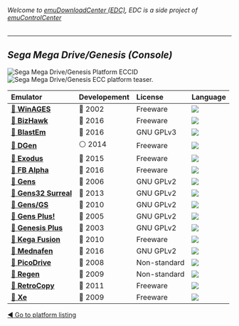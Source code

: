 ###### Welcome to [emuDownloadCenter (EDC)](https://github.com/PhoenixInteractiveNL/emuDownloadCenter/wiki/), EDC is a side project of [emuControlCenter](https://github.com/PhoenixInteractiveNL/emuControlCenter/wiki/)
***
## _Sega Mega Drive/Genesis (Console)_
![](https://raw.githubusercontent.com/wiki/PhoenixInteractiveNL/emuDownloadCenter/images_platform/ecc_gen_cell.png "Sega Mega Drive/Genesis Platform ECCID")
![](https://raw.githubusercontent.com/wiki/PhoenixInteractiveNL/emuDownloadCenter/images_platform/ecc_gen_teaser.png "Sega Mega Drive/Genesis ECC platform teaser.")

| Emulator | Developement | License | Language |
|:---------|:-------------|:--------|:---------|
| [:file_folder: **WinAGES**](https://github.com/PhoenixInteractiveNL/emuDownloadCenter/wiki/Emulator-ages#menu) | :red_circle: 2002 | Freeware | ![](https://raw.githubusercontent.com/wiki/PhoenixInteractiveNL/emuDownloadCenter/images_flags/icon_flag_EN_24.png) |
| [:file_folder: **BizHawk**](https://github.com/PhoenixInteractiveNL/emuDownloadCenter/wiki/Emulator-bizhawk#menu) | :large_blue_circle: 2016 | Freeware | ![](https://raw.githubusercontent.com/wiki/PhoenixInteractiveNL/emuDownloadCenter/images_flags/icon_flag_EN_24.png) |
| [:file_folder: **BlastEm**](https://github.com/PhoenixInteractiveNL/emuDownloadCenter/wiki/Emulator-blastem#menu) | :large_blue_circle: 2016 | GNU GPLv3 | ![](https://raw.githubusercontent.com/wiki/PhoenixInteractiveNL/emuDownloadCenter/images_flags/icon_flag_EN_24.png) |
| [:file_folder: **DGen**](https://github.com/PhoenixInteractiveNL/emuDownloadCenter/wiki/Emulator-dgen#menu) | :white_circle: 2014 | Freeware | ![](https://raw.githubusercontent.com/wiki/PhoenixInteractiveNL/emuDownloadCenter/images_flags/icon_flag_EN_24.png) |
| [:file_folder: **Exodus**](https://github.com/PhoenixInteractiveNL/emuDownloadCenter/wiki/Emulator-exodus#menu) | :large_blue_circle: 2015 | Freeware | ![](https://raw.githubusercontent.com/wiki/PhoenixInteractiveNL/emuDownloadCenter/images_flags/icon_flag_EN_24.png) |
| [:file_folder: **FB Alpha**](https://github.com/PhoenixInteractiveNL/emuDownloadCenter/wiki/Emulator-fbalpha#menu) | :large_blue_circle: 2016 | Freeware | ![](https://raw.githubusercontent.com/wiki/PhoenixInteractiveNL/emuDownloadCenter/images_flags/icon_flag_EN_24.png) |
| [:file_folder: **Gens**](https://github.com/PhoenixInteractiveNL/emuDownloadCenter/wiki/Emulator-gens#menu) | :red_circle: 2006 | GNU GPLv2 | ![](https://raw.githubusercontent.com/wiki/PhoenixInteractiveNL/emuDownloadCenter/images_flags/icon_flag_EN_24.png) |
| [:file_folder: **Gens32 Surreal**](https://github.com/PhoenixInteractiveNL/emuDownloadCenter/wiki/Emulator-gens32#menu) | :red_circle: 2013 | GNU GPLv2 | ![](https://raw.githubusercontent.com/wiki/PhoenixInteractiveNL/emuDownloadCenter/images_flags/icon_flag_EN_24.png) |
| [:file_folder: **Gens/GS**](https://github.com/PhoenixInteractiveNL/emuDownloadCenter/wiki/Emulator-gensgs#menu) | :red_circle: 2010 | GNU GPLv2 | ![](https://raw.githubusercontent.com/wiki/PhoenixInteractiveNL/emuDownloadCenter/images_flags/icon_flag_EN_24.png) |
| [:file_folder: **Gens Plus!**](https://github.com/PhoenixInteractiveNL/emuDownloadCenter/wiki/Emulator-gensplus#menu) | :red_circle: 2005 | GNU GPLv2 | ![](https://raw.githubusercontent.com/wiki/PhoenixInteractiveNL/emuDownloadCenter/images_flags/icon_flag_EN_24.png) |
| [:file_folder: **Genesis Plus**](https://github.com/PhoenixInteractiveNL/emuDownloadCenter/wiki/Emulator-genesisplus#menu) | :red_circle: 2003 | GNU GPLv2 | ![](https://raw.githubusercontent.com/wiki/PhoenixInteractiveNL/emuDownloadCenter/images_flags/icon_flag_EN_24.png) |
| [:file_folder: **Kega Fusion**](https://github.com/PhoenixInteractiveNL/emuDownloadCenter/wiki/Emulator-kegafusion#menu) | :red_circle: 2010 | Freeware | ![](https://raw.githubusercontent.com/wiki/PhoenixInteractiveNL/emuDownloadCenter/images_flags/icon_flag_EN_24.png) |
| [:file_folder: **Mednafen**](https://github.com/PhoenixInteractiveNL/emuDownloadCenter/wiki/Emulator-mednafen#menu) | :large_blue_circle: 2016 | GNU GPLv2 | ![](https://raw.githubusercontent.com/wiki/PhoenixInteractiveNL/emuDownloadCenter/images_flags/icon_flag_EN_24.png) |
| [:file_folder: **PicoDrive**](https://github.com/PhoenixInteractiveNL/emuDownloadCenter/wiki/Emulator-picodrive#menu) | :red_circle: 2008 | Non-standard | ![](https://raw.githubusercontent.com/wiki/PhoenixInteractiveNL/emuDownloadCenter/images_flags/icon_flag_EN_24.png) |
| [:file_folder: **Regen**](https://github.com/PhoenixInteractiveNL/emuDownloadCenter/wiki/Emulator-regen#menu) | :red_circle: 2009 | Non-standard | ![](https://raw.githubusercontent.com/wiki/PhoenixInteractiveNL/emuDownloadCenter/images_flags/icon_flag_EN_24.png) |
| [:file_folder: **RetroCopy**](https://github.com/PhoenixInteractiveNL/emuDownloadCenter/wiki/Emulator-retrocopy#menu) | :red_circle: 2011 | Freeware | ![](https://raw.githubusercontent.com/wiki/PhoenixInteractiveNL/emuDownloadCenter/images_flags/icon_flag_EN_24.png) |
| [:file_folder: **Xe**](https://github.com/PhoenixInteractiveNL/emuDownloadCenter/wiki/Emulator-xe#menu) | :red_circle: 2009 | Freeware | ![](https://raw.githubusercontent.com/wiki/PhoenixInteractiveNL/emuDownloadCenter/images_flags/icon_flag_EN_24.png) |

[:arrow_backward: Go to platform listing](https://github.com/PhoenixInteractiveNL/emuDownloadCenter/wiki/EDC-Platform-List)
